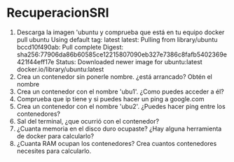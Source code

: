 # RecuperacionSRI
1. Descarga la imagen 'ubuntu y comprueba que está en tu equipo
  docker pull ubuntu
  Using default tag: latest
  latest: Pulling from library/ubuntu
  bccd10f490ab: Pull complete
  Digest: sha256:77906da86b60585ce12215807090eb327e7386c8fafb5402369e421f44eff17e
  Status: Downloaded newer image for ubuntu:latest
  docker.io/library/ubuntu:latest
3. Crea un contenedor sin ponerle nombre. ¿está arrancado? Obtén el nombre
4. Crea un contenedor con el nombre 'ubu1'. ¿Como puedes acceder a él?
5. Comprueba que ip tiene y si puedes hacer un ping a google.com
6. Crea un contenedor con el nombre 'ubu2'. ¿Puedes hacer ping entre los contenedores?
7. Sal del terminal, ¿que ocurrió con el contenedor?
8. ¿Cuanta memoria en el disco duro ocupaste? ¿Hay alguna herramienta de docker para calcularlo?
9. ¿Cuanta RAM ocupan los contenedores? Crea cuantos contenedores necesites para calcularlo.
